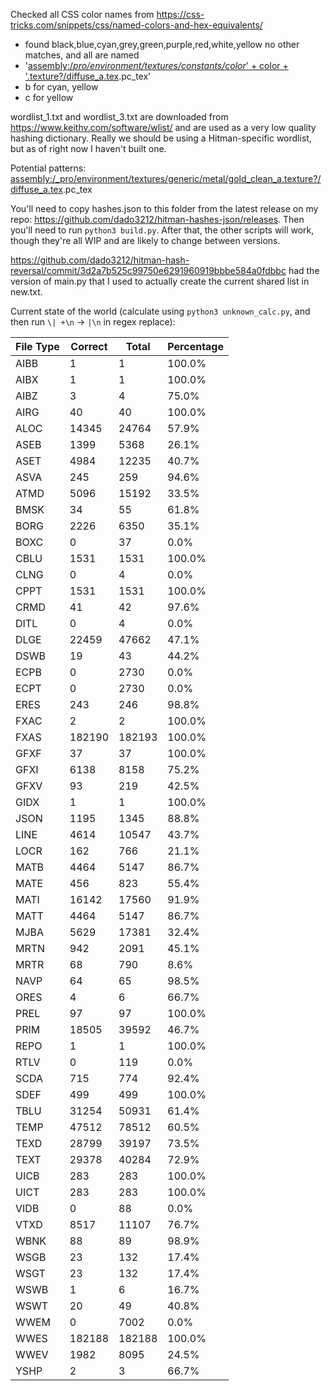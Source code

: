 Checked all CSS color names from https://css-tricks.com/snippets/css/named-colors-and-hex-equivalents/
- found black,blue,cyan,grey,green,purple,red,white,yellow no other matches, and all are named
- '[assembly:/_pro/environment/textures/constants/color_' + color + '.texture?/diffuse_a.tex](ascolormap).pc_tex'
- b for cyan, yellow
- c for yellow

wordlist_1.txt and wordlist_3.txt are downloaded from https://www.keithv.com/software/wlist/ and are used as a very
low quality hashing dictionary. Really we should be using a Hitman-specific wordlist, but as of right now
I haven't built one.

Potential patterns:
[assembly:/_pro/environment/textures/generic/metal/gold_clean_a.texture?/diffuse_a.tex](ascolormap).pc_tex

You'll need to copy hashes.json to this folder from the latest release on my repo: https://github.com/dado3212/hitman-hashes-json/releases.
Then you'll need to run `python3 build.py`. After that, the other scripts will work, though they're all WIP and
are likely to change between versions.

https://github.com/dado3212/hitman-hash-reversal/commit/3d2a7b525c99750e6291960919bbbe584a0fdbbc had the version of main.py that I used to actually create the current shared list in new.txt.

Current state of the world (calculate using `python3 unknown_calc.py`, and then run `\| +\n` -> `|\n` in regex replace):

| File Type | Correct | Total | Percentage |
| --- | --- | --- | --- |
| AIBB | 1 | 1 | 100.0% |
| AIBX | 1 | 1 | 100.0% |
| AIBZ | 3 | 4 | 75.0% |
| AIRG | 40 | 40 | 100.0% |
| ALOC | 14345 | 24764 | 57.9% |
| ASEB | 1399 | 5368 | 26.1% |
| ASET | 4984 | 12235 | 40.7% |
| ASVA | 245 | 259 | 94.6% |
| ATMD | 5096 | 15192 | 33.5% |
| BMSK | 34 | 55 | 61.8% |
| BORG | 2226 | 6350 | 35.1% |
| BOXC | 0 | 37 | 0.0% |
| CBLU | 1531 | 1531 | 100.0% |
| CLNG | 0 | 4 | 0.0% |
| CPPT | 1531 | 1531 | 100.0% |
| CRMD | 41 | 42 | 97.6% |
| DITL | 0 | 4 | 0.0% |
| DLGE | 22459 | 47662 | 47.1% |
| DSWB | 19 | 43 | 44.2% |
| ECPB | 0 | 2730 | 0.0% |
| ECPT | 0 | 2730 | 0.0% |
| ERES | 243 | 246 | 98.8% |
| FXAC | 2 | 2 | 100.0% |
| FXAS | 182190 | 182193 | 100.0% |
| GFXF | 37 | 37 | 100.0% |
| GFXI | 6138 | 8158 | 75.2% |
| GFXV | 93 | 219 | 42.5% |
| GIDX | 1 | 1 | 100.0% |
| JSON | 1195 | 1345 | 88.8% |
| LINE | 4614 | 10547 | 43.7% |
| LOCR | 162 | 766 | 21.1% |
| MATB | 4464 | 5147 | 86.7% |
| MATE | 456 | 823 | 55.4% |
| MATI | 16142 | 17560 | 91.9% |
| MATT | 4464 | 5147 | 86.7% |
| MJBA | 5629 | 17381 | 32.4% |
| MRTN | 942 | 2091 | 45.1% |
| MRTR | 68 | 790 | 8.6% |
| NAVP | 64 | 65 | 98.5% |
| ORES | 4 | 6 | 66.7% |
| PREL | 97 | 97 | 100.0% |
| PRIM | 18505 | 39592 | 46.7% |
| REPO | 1 | 1 | 100.0% |
| RTLV | 0 | 119 | 0.0% |
| SCDA | 715 | 774 | 92.4% |
| SDEF | 499 | 499 | 100.0% |
| TBLU | 31254 | 50931 | 61.4% |
| TEMP | 47512 | 78512 | 60.5% |
| TEXD | 28799 | 39197 | 73.5% |
| TEXT | 29378 | 40284 | 72.9% |
| UICB | 283 | 283 | 100.0% |
| UICT | 283 | 283 | 100.0% |
| VIDB | 0 | 88 | 0.0% |
| VTXD | 8517 | 11107 | 76.7% |
| WBNK | 88 | 89 | 98.9% |
| WSGB | 23 | 132 | 17.4% |
| WSGT | 23 | 132 | 17.4% |
| WSWB | 1 | 6 | 16.7% |
| WSWT | 20 | 49 | 40.8% |
| WWEM | 0 | 7002 | 0.0% |
| WWES | 182188 | 182188 | 100.0% |
| WWEV | 1982 | 8095 | 24.5% |
| YSHP | 2 | 3 | 66.7% |